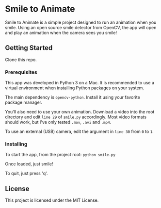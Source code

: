 # Smile to Animate

Smile to Animate is a simple project designed to run an animation when you smile. Using an open source smile detector from OpenCV, the app will open and play an animation when the camera sees you smile!

## Getting Started

Clone this repo.

### Prerequisites

This app was developed in Python 3 on a Mac. It is recommended to use a virtual environment when installing Python packages on your system.

The main dependency is `opencv-python`. Install it using your favorite package manager.

You'll also need to use your own animation. Download a video into the root directory and edit `line 29` of `smile.py` accordingly. Most video formats should work, but I've only tested `.mov`, `.avi` and `.mp4`.

To use an external (USB) camera, edit the argument in `line 30` from `0` to `1`.

### Installing

To start the app, from the project root:
`python smile.py`

Once loaded, just smile!

To quit, just press 'q'.

## License

This project is licensed under the MIT License.
